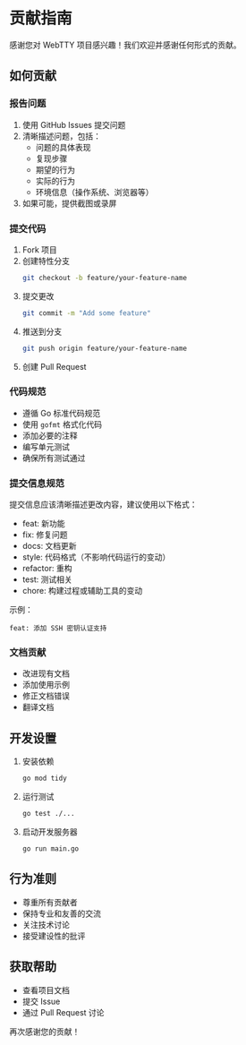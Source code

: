 # 贡献指南

感谢您对 WebTTY 项目感兴趣！我们欢迎并感谢任何形式的贡献。

## 如何贡献

### 报告问题

1. 使用 GitHub Issues 提交问题
2. 清晰描述问题，包括：
   - 问题的具体表现
   - 复现步骤
   - 期望的行为
   - 实际的行为
   - 环境信息（操作系统、浏览器等）
3. 如果可能，提供截图或录屏

### 提交代码

1. Fork 项目
2. 创建特性分支
   ```bash
   git checkout -b feature/your-feature-name
   ```
3. 提交更改
   ```bash
   git commit -m "Add some feature"
   ```
4. 推送到分支
   ```bash
   git push origin feature/your-feature-name
   ```
5. 创建 Pull Request

### 代码规范

- 遵循 Go 标准代码规范
- 使用 `gofmt` 格式化代码
- 添加必要的注释
- 编写单元测试
- 确保所有测试通过

### 提交信息规范

提交信息应该清晰描述更改内容，建议使用以下格式：

- feat: 新功能
- fix: 修复问题
- docs: 文档更新
- style: 代码格式（不影响代码运行的变动）
- refactor: 重构
- test: 测试相关
- chore: 构建过程或辅助工具的变动

示例：
```
feat: 添加 SSH 密钥认证支持
```

### 文档贡献

- 改进现有文档
- 添加使用示例
- 修正文档错误
- 翻译文档

## 开发设置

1. 安装依赖
   ```bash
   go mod tidy
   ```

2. 运行测试
   ```bash
   go test ./...
   ```

3. 启动开发服务器
   ```bash
   go run main.go
   ```

## 行为准则

- 尊重所有贡献者
- 保持专业和友善的交流
- 关注技术讨论
- 接受建设性的批评

## 获取帮助

- 查看项目文档
- 提交 Issue
- 通过 Pull Request 讨论

再次感谢您的贡献！ 